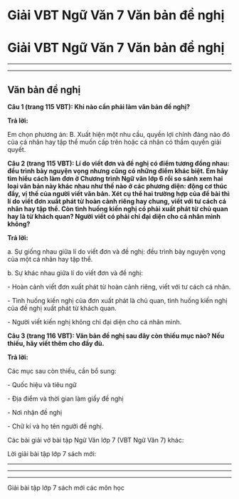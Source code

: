 # Giải VBT Ngữ Văn 7 Văn bản đề nghị

# Giải VBT Ngữ Văn 7 Văn bản đề nghị

* * *

* * *

## Văn bản đề nghị

**Câu 1 (trang 115 VBT): Khi nào cần phải làm văn bản đề nghị?**

**Trả lời:**

Em chọn phương án: B. Xuất hiện một nhu cầu, quyền lợi chính đáng nào đó của cá nhân hay tập thể muốn cấp trên hoặc cá nhân có thẩm quyền giải quyết.

**Câu 2 (trang 115 VBT): Lí do viết đơn và đề nghị có điểm tương đồng nhau: đều trình bày nguyện vọng nhưng cũng có những điểm khác biệt. Em hãy tìm hiểu cách làm đơn ở Chương trình Ngữ văn lớp 6 rồi so sánh xem hai loại văn bản này khác nhau như thế nào ở các phương diện: động cơ thúc đẩy, vị thế của người viết văn bản. Xét cụ thể hai trường hợp của đề bài thì lí do viết đơn xuất phát từ hoàn cảnh riêng hay chung, viết với tư cách cá nhân hay tập thể. Còn tình huống kiến nghị có phải xuất phát từ chủ quan hay là từ khách quan? Người viết có phải chỉ đại diện cho cá nhân mình không?**

**Trả lời:**

a. Sự giống nhau giữa lí do viết đơn và đề nghị: đều trình bày nguyện vọng của một cá nhân hay tập thể.

b. Sự khác nhau giữa lí do viết đơn và đề nghị: 

\- Hoàn cảnh viết đơn xuất phát từ hoàn cảnh riêng, viết với tư cách cá nhân.

\- Tình huống kiến nghị của đơn xuất phát là chủ quan, tình huống kiến nghị của đề nghị xuất phát từ khách quan.

\- Người viết kiến nghị không chỉ đại diện cho cá nhân mình. 

**Câu 3 (trang 116 VBT): Văn bản đề nghị sau đây còn thiếu mục nào? Nếu thiếu, hãy viết thêm cho đầy đủ.**

**Trả lời:**

Các mục sau còn thiếu, cần bổ sung: 

\- Quốc hiệu và tiêu ngữ

\- Địa điểm và thời gian làm giấy đề nghị

\- Nơi nhận đề nghị

\- Chữ kí và họ tên người đề nghị. 

Các bài giải vở bài tập Ngữ Văn lớp 7 (VBT Ngữ Văn 7) khác:

Lời giải bài tập lớp 7 sách mới:

* * *

* * *

* * *

Giải bài tập lớp 7 sách mới các môn học
